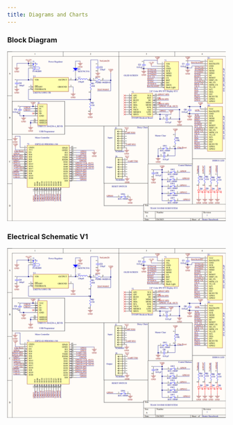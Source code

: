 ```yaml
---
title: Diagrams and Charts
---
```

### Block Diagram
<img src="https://github.com/KhakiSaturday/KhakiSaturday.github.io/blob/main/Images/updated_schematic.png?raw=true">

### Electrical Schematic V1
<img src="https://github.com/KhakiSaturday/KhakiSaturday.github.io/blob/main/Images/updated_schematic.png?raw=true">
